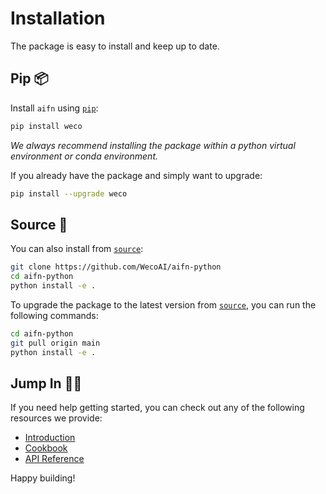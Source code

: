 # Installation

The package is easy to install and keep up to date.

## Pip 📦

Install `aifn` using [`pip`](https://pip.pypa.io/en/stable/getting-started/):
```bash
pip install weco
```
*We always recommend installing the package within a python virtual environment or conda environment.*

If you already have the package and simply want to upgrade:
```bash
pip install --upgrade weco
```

## Source 📖

You can also install from [`source`](https://github.com/WecoAI/aifn-python):
```bash
git clone https://github.com/WecoAI/aifn-python
cd aifn-python
python install -e .
```

To upgrade the package to the latest version from [`source`](https://github.com/WecoAI/aifn-python), you can run the following commands:
```bash
cd aifn-python
git pull origin main
python install -e .
```

## Jump In 🏊‍♂️

If you need help getting started, you can check out any of the following resources we provide:

- [Introduction](introduction.md)
- [Cookbook](../cookbook/cookbook.md)
- [API Reference](../api/api.md)

Happy building!
